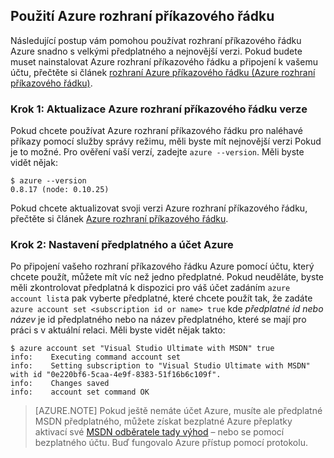 <properties services="virtual-machines" title="Setting up Azure CLI for service management" authors="squillace" solutions="" manager="timlt" editor="tysonn" />

<tags
   ms.service="virtual-machine"
   ms.devlang="na"
   ms.topic="article"
   ms.tgt_pltfrm="linux"
   ms.workload="infrastructure"
   ms.date="04/13/2015"
   ms.author="rasquill" />

## <a name="using-azure-cli"></a>Použití Azure rozhraní příkazového řádku

Následující postup vám pomohou používat rozhraní příkazového řádku Azure snadno s velkými předplatného a nejnovější verzi. Pokud budete muset nainstalovat Azure rozhraní příkazového řádku a připojení k vašemu účtu, přečtěte si článek [rozhraní Azure příkazového řádku (Azure rozhraní příkazového řádku)](xplat-cli-install.md).

### <a name="step-1-update-azure-cli-version"></a>Krok 1: Aktualizace Azure rozhraní příkazového řádku verze

Pokud chcete používat Azure rozhraní příkazového řádku pro naléhavé příkazy pomocí služby správy režimu, měli byste mít nejnovější verzi Pokud je to možné. Pro ověření vaší verzí, zadejte `azure --version`. Měli byste vidět nějak:

    $ azure --version
    0.8.17 (node: 0.10.25)

Pokud chcete aktualizovat svoji verzi Azure rozhraní příkazového řádku, přečtěte si článek [Azure rozhraní příkazového řádku](https://github.com/Azure/azure-xplat-cli).

### <a name="step-2-set-the-azure-account-and-subscription"></a>Krok 2: Nastavení předplatného a účet Azure

Po připojení vašeho rozhraní příkazového řádku Azure pomocí účtu, který chcete použít, můžete mít víc než jedno předplatné. Pokud neuděláte, byste měli zkontrolovat předplatná k dispozici pro váš účet zadáním `azure account list`a pak vyberte předplatné, které chcete použít tak, že zadáte `azure account set <subscription id or name> true` kde _předplatné id nebo název_ je id předplatného nebo na název předplatného, které se mají pro práci s v aktuální relaci. Měli byste vidět nějak takto:

    $ azure account set "Visual Studio Ultimate with MSDN" true
    info:    Executing command account set
    info:    Setting subscription to "Visual Studio Ultimate with MSDN" with id "0e220bf6-5caa-4e9f-8383-51f16b6c109f".
    info:    Changes saved
    info:    account set command OK

> [AZURE.NOTE] Pokud ještě nemáte účet Azure, musíte ale předplatné MSDN předplatného, můžete získat bezplatné Azure přeplatky aktivací své [MSDN odběratele tady výhod](https://azure.microsoft.com/pricing/member-offers/msdn-benefits-details/) – nebo se pomocí bezplatného účtu. Buď fungovalo Azure přístup pomocí protokolu.
